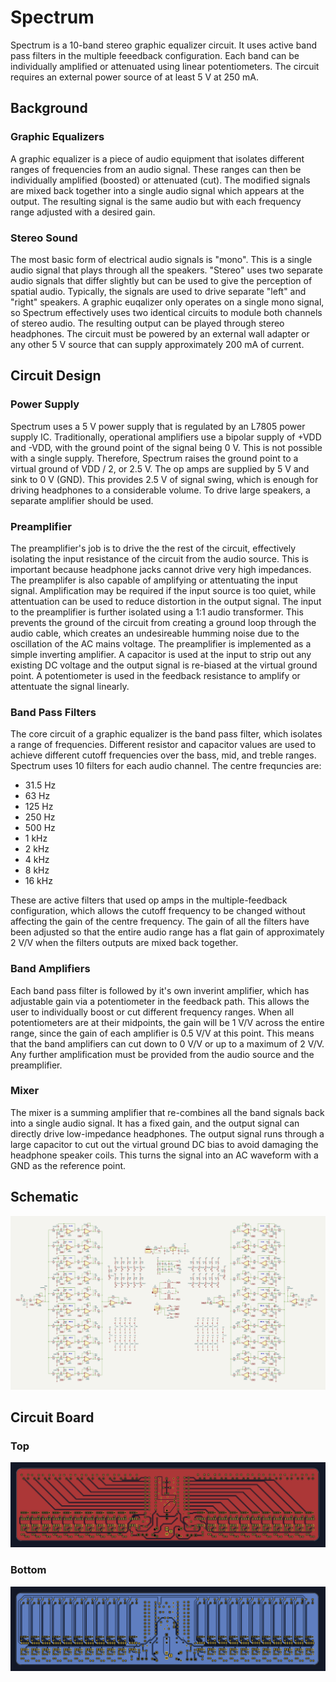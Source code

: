 # Spectrum

Spectrum is a 10-band stereo graphic equalizer circuit.  It uses active band pass filters in the multiple feeedback configuration.  Each band can be individually amplified or attenuated using linear potentiometers.  The circuit requires an external power source of at least 5 V at 250 mA.

## Background

### Graphic Equalizers

A graphic equalizer is a piece of audio equipment that isolates different ranges of frequencies from an audio signal.  These ranges can then be individually amplified (boosted) or attenuated (cut).  The modified signals are mixed back together into a single audio signal which appears at the output.  The resulting signal is the same audio but with each frequency range adjusted with a desired gain.

### Stereo Sound

The most basic form of electrical audio signals is "mono".  This is a single audio signal that plays through all the speakers.  "Stereo" uses two separate audio signals that differ slightly but can be used to give the perception of spatial audio.  Typically, the signals are used to drive separate "left" and "right" speakers.  A graphic euqalizer only operates on a single mono signal, so Spectrum effectively uses two identical circuits to module both channels of stereo audio.  The resulting output can be played through stereo headphones.  The circuit must be powered by an external wall adapter or any other 5 V source that can supply approximately 200 mA of current.

## Circuit Design

### Power Supply

Spectrum uses a 5 V power supply that is regulated by an L7805 power supply IC.  Traditionally, operational amplifiers use a bipolar supply of +VDD and -VDD, with the ground point of the signal being 0 V.  This is not possible with a single supply.  Therefore, Spectrum raises the ground point to a virtual ground of VDD / 2, or 2.5 V.  The op amps are supplied by 5 V and sink to 0 V (GND).  This provides 2.5 V of signal swing, which is enough for driving headphones to a considerable volume.  To drive large speakers, a separate amplifier should be used.

### Preamplifier

The preamplifier's job is to drive the the rest of the circuit, effectively isolating the input resistance of the circuit from the audio source.  This is important because headphone jacks cannot drive very high impedances.  The preamplifer is also capable of amplifying or attentuating the input signal.  Amplification may be required if the input source is too quiet, while attentuation can be used to reduce distortion in the output signal.  The input to the preamplifier is further isolated using a 1:1 audio transformer.  This prevents the ground of the circuit from creating a ground loop through the audio cable, which creates an undesireable humming noise due to the oscillation of the AC mains voltage.  The preamplifier is implemented as a simple inverting amplifier.  A capacitor is used at the input to strip out any existing DC voltage and the output signal is re-biased at the virtual ground point.  A potentiometer is used in the feedback resistance to amplify or attentuate the signal linearly.

### Band Pass Filters

The core circuit of a graphic equalizer is the band pass filter, which isolates a range of frequencies.  Different resistor and capacitor values are used to achieve different cutoff frequencies over the bass, mid, and treble ranges.  Spectrum uses 10 filters for each audio channel.  The centre frequncies are:

- 31.5 Hz
- 63 Hz
- 125 Hz
- 250 Hz
- 500 Hz
- 1 kHz
- 2 kHz
- 4 kHz
- 8 kHz
- 16 kHz

These are active filters that used op amps in the multiple-feedback configuration, which allows the cutoff frequency to be changed without affecting the gain of the centre frequency.  The gain of all the filters have been adjusted so that the entire audio range has a flat gain of approximately 2 V/V when the filters outputs are mixed back together.

### Band Amplifiers

Each band pass filter is followed by it's own inverint amplifier, which has adjustable gain via a potentiometer in the feedback path.  This allows the user to individually boost or cut different frequency ranges.  When all potentiometers are at their midpoints, the gain will be 1 V/V across the entire range, since the gain of each amplifier is 0.5 V/V at this point.  This means that the band amplifiers can cut down to 0 V/V or up to a maximum of 2 V/V.  Any further amplification must be provided from the audio source and the preamplifier.

### Mixer

The mixer is a summing amplifier that re-combines all the band signals back into a single audio signal.  It has a fixed gain, and the output signal can directly drive low-impedance headphones.  The output signal runs through a large capacitor to cut out the virtual ground DC bias to avoid damaging the headphone speaker coils.  This turns the signal into an AC waveform with a GND as the reference point.

## Schematic

![Schematic](images/schematic.png)

## Circuit Board

### Top
![Top](images/board_top.png)

### Bottom
![Bottom](images/board_bottom.png)
